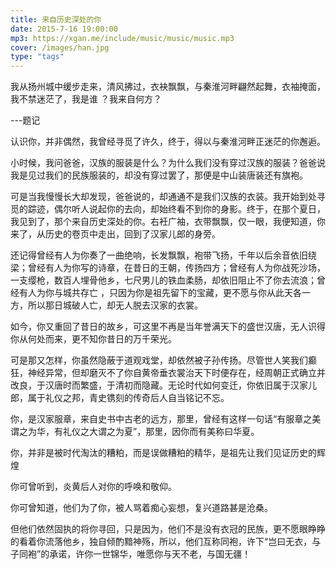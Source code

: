 ```yaml
---
title: 来自历史深处的你
date: 2015-7-16 19:00:00
mp3: https://xgan.me/include/music/music/music.mp3
cover: /images/han.jpg
type: "tags"
---
```

我从扬州城中缓步走来，清风拂过，衣袂飘飘，与秦淮河畔翩然起舞，衣袖掩面，我不禁迷茫了，我是谁 ？我来自何方？

---题记

认识你，并非偶然，我曾经寻觅了许久，终于，得以与秦淮河畔正迷茫的你邂逅。

小时候，我问爸爸，汉族的服装是什么？为什么我们没有穿过汉族的服装？爸爸说我是见过我们的民族服装的，却没有穿过罢了，那便是中山装唐装还有旗袍。

可是当我慢慢长大却发现，爸爸说的，却通通不是我们汉族的衣装。我开始到处寻觅的踪迹，偶尔听人说起你的去向，却始终看不到你的身影。终于，在那个夏日，我见到了，那个来自历史深处的你。右衽广袖，衣带飘飘，仅一眼，我便知道，你来了，从历史的卷页中走出，回到了汉家儿郎的身旁。

还记得曾经有人为你奏了一曲绝响，长发飘飘，袍带飞扬，千年以后余音依旧绕梁；曾经有人为你写的诗章，在昔日的王朝，传扬四方；曾经有人为你战死沙场，一支缨枪，数百人埋骨他乡，七尺男儿的铁血柔肠，却依旧阻止不了你去流浪；曾经有人为你与城共存亡 ，只因为你是祖先留下的宝藏，更不愿与你从此天各一方，所以那日城破人亡，却无人脱去汉家的衣裳。

如今，你又重回了昔日的故乡，可这里不再是当年誉满天下的盛世汉唐，无人识得你从何处而来，更不知你昔日的万千荣光。

可是那又怎样，你虽然隐蔽于道观戏堂，却依然被子孙传扬。尽管世人笑我们癫狂，神经异常，但却磨灭不了你自黄帝垂衣裳治天下时便存在，经周朝正式确立并改良，于汉唐时而繁盛，于清初而隐藏。无论时代如何变迁，你依旧属于汉家儿郎，属于礼仪之邦，青史镌刻的传奇后人自当铭记不忘。

你，是汉家服章，来自史书中古老的远方，那里，曾经有这样一句话“有服章之美谓之为华，有礼仪之大谓之为夏”，那里，因你而有美称曰华夏。

你，并非是被时代淘汰的糟粕，而是误做糟粕的精华，是祖先让我们见证历史的辉煌

你可曾听到，炎黄后人对你的呼唤和敬仰。

你可曾知道，他们为了你，被人骂着痴心妄想，复兴道路甚是沧桑。

但他们依然固执的将你寻回，只是因为，他们不是没有衣冠的民族，更不愿眼睁睁的看着你流落他乡，独自倾酌黯神殇，所以，他们互称同袍，许下“岂曰无衣，与子同袍”的承诺，许你一世锦华，唯愿你与天不老，与国无疆！